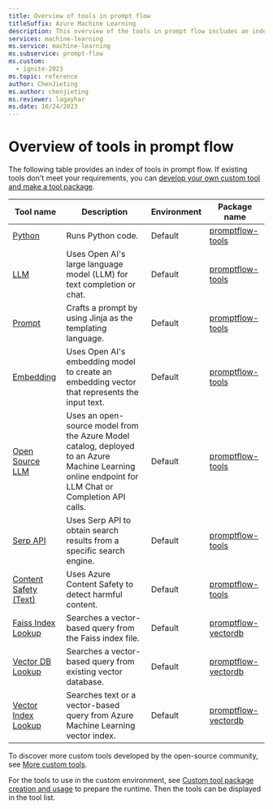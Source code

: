 ```yaml
---
title: Overview of tools in prompt flow
titleSuffix: Azure Machine Learning
description: This overview of the tools in prompt flow includes an index table for tools and the instructions for custom tool package creation and tool package usage.
services: machine-learning
ms.service: machine-learning
ms.subservice: prompt-flow
ms.custom:
  - ignite-2023
ms.topic: reference
author: ChenJieting
ms.author: chenjieting
ms.reviewer: lagayhar
ms.date: 10/24/2023
---
```


# Overview of tools in prompt flow

The following table provides an index of tools in prompt flow. If existing tools don't meet your requirements, you can [develop your own custom tool and make a tool package](https://microsoft.github.io/promptflow/how-to-guides/develop-a-tool/create-and-use-tool-package.html).

| Tool name | Description | Environment | Package name |
|------|-----------|-------------|--------------|
| [Python](./python-tool.md) | Runs Python code. | Default | [promptflow-tools](https://pypi.org/project/promptflow-tools/) |
| [LLM](./llm-tool.md) | Uses Open AI's large language model (LLM) for text completion or chat. | Default | [promptflow-tools](https://pypi.org/project/promptflow-tools/) |
| [Prompt](./prompt-tool.md) | Crafts a prompt by using Jinja as the templating language. | Default | [promptflow-tools](https://pypi.org/project/promptflow-tools/) |
| [Embedding](./embedding-tool.md) | Uses Open AI's embedding model to create an embedding vector that represents the input text. | Default | [promptflow-tools](https://pypi.org/project/promptflow-tools/) |
| [Open Source LLM](./open-source-llm-tool.md) | Uses an open-source model from the Azure Model catalog, deployed to an Azure Machine Learning online endpoint for LLM Chat or Completion API calls. | Default | [promptflow-tools](https://pypi.org/project/promptflow-tools/) |
| [Serp API](./serp-api-tool.md) | Uses Serp API to obtain search results from a specific search engine. | Default | [promptflow-tools](https://pypi.org/project/promptflow-tools/) |
| [Content Safety (Text)](./content-safety-text-tool.md) | Uses Azure Content Safety to detect harmful content. | Default | [promptflow-tools](https://pypi.org/project/promptflow-contentsafety/) |
| [Faiss Index Lookup](./faiss-index-lookup-tool.md) | Searches a vector-based query from the Faiss index file. | Default | [promptflow-vectordb](https://pypi.org/project/promptflow-vectordb/) |
| [Vector DB Lookup](./vector-db-lookup-tool.md) | Searches a vector-based query from existing vector database. | Default | [promptflow-vectordb](https://pypi.org/project/promptflow-vectordb/) |
| [Vector Index Lookup](./vector-index-lookup-tool.md) | Searches text or a vector-based query from Azure Machine Learning vector index. | Default | [promptflow-vectordb](https://pypi.org/project/promptflow-vectordb/) |

To discover more custom tools developed by the open-source community, see [More custom tools](https://microsoft.github.io/promptflow/integrations/tools/index.html).

For the tools to use in the custom environment, see [Custom tool package creation and usage](../how-to-custom-tool-package-creation-and-usage.md#prepare-runtime) to prepare the runtime. Then the tools can be displayed in the tool list.
